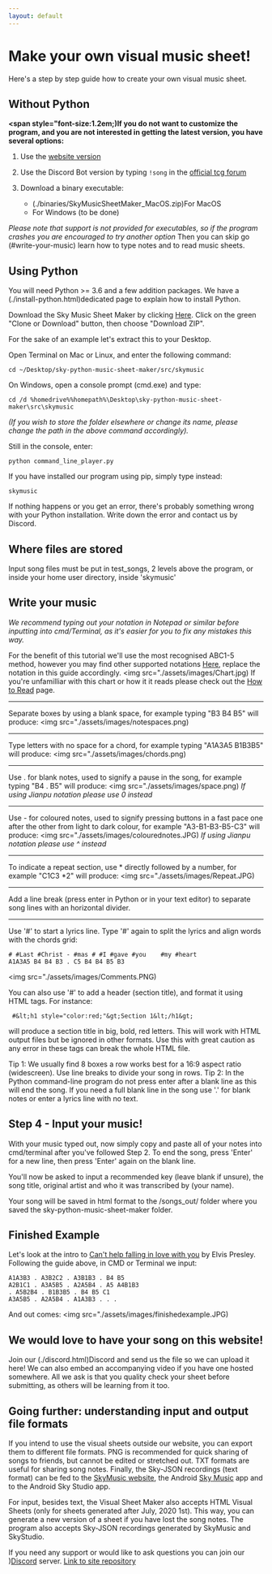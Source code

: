 ```yaml
---
layout: default
---
```


# Make your own visual music sheet!

Here's a step by step guide how to create your own visual music sheet.

## Without Python

**<span style="font-size:1.2em;)If you do not want to customize the program, and you are not interested in getting the latest version, you have several options:**

1. Use the [website version](https://jmmelko.pythonanywhere.com/)
2. Use the Discord Bot version by typing `!song` in the [official tcg forum](https://discord.gg/thatskygame)
3. Download a binary executable:

	- (./binaries/SkyMusicSheetMaker_MacOS.zip)For MacOS</a>
	- For Windows (to be done)

*Please note that support is not provided for executables, so if the program crashes you are encouraged to try another option*
Then you can skip go (#write-your-music) learn how to type notes and to read music sheets.</a>

## Using Python

You will need Python >= 3.6 and a few addition packages. We have a (./install-python.html)dedicated page</a> to explain how to install Python.

Download the Sky Music Sheet Maker by clicking [Here](https://github.com/sky-music/sky-python-music-sheet-maker"). Click on the green "Clone or Download" button, then choose "Download ZIP".

For the sake of an example let's extract this to your Desktop.

Open Terminal on Mac or Linux, and enter the following command:

    cd ~/Desktop/sky-python-music-sheet-maker/src/skymusic

On Windows, open a console prompt (cmd.exe) and type:

    cd /d %homedrive%%homepath%\Desktop\sky-python-music-sheet-maker\src\skymusic

*(If you wish to store the folder elsewhere or change its name, please change the path in the above command accordingly).*

Still in the console, enter:

    python command_line_player.py

If you have installed our program using pip, simply type instead:

    skymusic

If nothing happens or you get an error, there's probably something wrong with your Python installation. Write down the error and contact us by Discord.

## Where files are stored

Input song files must be put in test_songs, 2 levels above the program, or inside your home user directory, inside 'skymusic'

## Write your music

 *We recommend typing out your notation in Notepad or similar before inputting into cmd/Terminal, as it's easier for you to fix any mistakes this way.*

For the benefit of this tutorial we'll use the most recognised ABC1-5 method, however you may find other supported notations [Here](./assets/images/notations.png), replace the notation in this guide accordingly.
<img src="./assets/images/Chart.jpg)
If you're unfamilliar with this chart or how it it reads please check out the [How to Read](./how-to-read.html) page.
_____________
Separate boxes by using a blank space, for example typing "B3 B4 B5" will produce:
<img src="./assets/images/notespaces.png)
_____________
Type letters with no space for a chord, for example typing "A1A3A5 B1B3B5" will produce:
<img src="./assets/images/chords.png)
_____________
Use . for blank notes, used to signify a pause in the song, for example typing "B4 . B5" will produce:
<img src="./assets/images/space.png)
*If using Jianpu notation please use 0 instead*
_____________
Use - for coloured notes, used to signify pressing buttons in a fast pace one after the other from light to dark colour, for example "A3-B1-B3-B5-C3" will produce:
<img src="./assets/images/colourednotes.JPG)
*If using Jianpu notation please use ^ instead*

_____________

To indicate a repeat section, use * directly followed by a number, for example "C1C3 *2" will produce:
<img src="./assets/images/Repeat.JPG)

_____________

Add a line break (press enter in Python or in your text editor) to separate song lines with an horizontal divider.

_____________

Use '#' to start a lyrics line. Type '#' again to split the lyrics and align words with the chords grid: 

    # #Last #Christ - #mas # #I #gave #you    #my #heart
    A1A3A5 B4 B4 B3 . C5 B4 B4 B5 B3

<img src="./assets/images/Comments.PNG)

You can also use '#' to add a header (section title), and format it using HTML tags. For instance:

     #&lt;h1 style="color:red;"&gt;Section 1&lt;/h1&gt;
 
 will produce a section title in big, bold, red letters. This will work with HTML output files but be ignored in other formats.
Use this with great caution as any error in these tags can break the whole HTML file. 

Tip 1: We usually find 8 boxes a row works best for a 16:9 aspect ratio (widescreen). Use line breaks to divide your song in rows.
Tip 2: In the Python command-line program do not press enter after a blank line as this will end the song. If you need a full blank line in the song use '.' for blank notes or enter a lyrics line with no text.

## Step 4 - Input your music!
With your music typed out, now simply copy and paste all of your notes into cmd/terminal after you've followed Step 2.
To end the song, press 'Enter' for a new line, then press 'Enter' again on the blank line.

You'll now be asked to input a recommended key (leave blank if unsure), the song title, original artist and who it was transcribed by (your name).

Your song will be saved in html format to the /songs_out/ folder where you saved the sky-python-music-sheet-maker folder.

## Finished Example
Let's look at the intro to [Can't help falling in love with you](./songs/Cant-Help-Falling-in-Love-Intro.html) by Elvis Presley.
Following the guide above, in CMD or Terminal we input:

    A1A3B3 . A3B2C2 . A3B1B3 . B4 B5
    A2B1C1 . A3A5B5 . A2A5B4 . A5 A4B1B3
    . A5B2B4 . B1B3B5 . B4 B5 C1
    A3A5B5 . A2A5B4 . A1A3B3 . . .

And out comes:
<img src="./assets/images/finishedexample.JPG)

## We would love to have your song on this website!
Join our (./discord.html)Discord</a> and send us the file so we can upload it here! We can also embed an accompanying video if you have one hosted somewhere.
All we ask is that you quality check your sheet before submitting, as others will be learning from it too.

## Going further: understanding input and output file formats

If you intend to use the visual sheets outside our website, you can export them to different file formats. PNG is recommended for quick sharing of songs to friends, but cannot be edited or stretched out. TXT formats are useful for sharing song notes.
Finally, the Sky-JSON recordings (text format) can be fed to the [SkyMusic website](http://sky-music.herokuapp.com), the Android [Sky Music](https://play.google.com/store/apps/details?id=com.herokuapp.sky_music.twa) app and to the Android Sky Studio app.


For input, besides text, the Visual Sheet Maker also accepts HTML Visual Sheets (only for sheets generated after July, 2020 1st). This way, you can generate a new version of a sheet if you have lost the song notes.
The program also accepts Sky-JSON recordings generated by SkyMusic and SkyStudio.


If you need any support or would like to ask questions you can join our )[Discord](./discord.html) server.
[Link to site repository](https://github.com/sky-music/sky-music.github.io)
